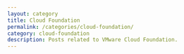 ```yaml
---
layout: category
title: Cloud Foundation
permalink: /categories/cloud-foundation/
category: cloud-foundation
description: Posts related to VMware Cloud Foundation.
---
```

